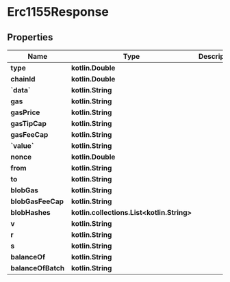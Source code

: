 
# Erc1155Response

## Properties
Name | Type | Description | Notes
------------ | ------------- | ------------- | -------------
**type** | **kotlin.Double** |  |  [optional]
**chainId** | **kotlin.Double** |  |  [optional]
**&#x60;data&#x60;** | **kotlin.String** |  |  [optional]
**gas** | **kotlin.String** |  |  [optional]
**gasPrice** | **kotlin.String** |  |  [optional]
**gasTipCap** | **kotlin.String** |  |  [optional]
**gasFeeCap** | **kotlin.String** |  |  [optional]
**&#x60;value&#x60;** | **kotlin.String** |  |  [optional]
**nonce** | **kotlin.Double** |  |  [optional]
**from** | **kotlin.String** |  |  [optional]
**to** | **kotlin.String** |  |  [optional]
**blobGas** | **kotlin.String** |  |  [optional]
**blobGasFeeCap** | **kotlin.String** |  |  [optional]
**blobHashes** | **kotlin.collections.List&lt;kotlin.String&gt;** |  |  [optional]
**v** | **kotlin.String** |  |  [optional]
**r** | **kotlin.String** |  |  [optional]
**s** | **kotlin.String** |  |  [optional]
**balanceOf** | **kotlin.String** |  |  [optional]
**balanceOfBatch** | **kotlin.String** |  |  [optional]



